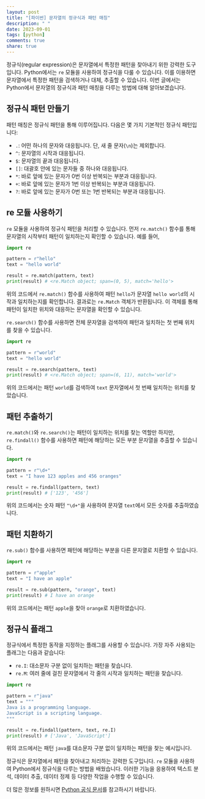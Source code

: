 ```yaml
---
layout: post
title: "[파이썬] 문자열의 정규식과 패턴 매칭"
description: " "
date: 2023-09-01
tags: [python]
comments: true
share: true
---
```


정규식(regular expression)은 문자열에서 특정한 패턴을 찾아내기 위한 강력한 도구입니다. Python에서는 `re` 모듈을 사용하여 정규식을 다룰 수 있습니다. 이를 이용하면 문자열에서 특정한 패턴을 검색하거나 대체, 추출할 수 있습니다. 이번 글에서는 Python에서 문자열의 정규식과 패턴 매칭을 다루는 방법에 대해 알아보겠습니다.

## 정규식 패턴 만들기

패턴 매칭은 정규식 패턴을 통해 이루어집니다. 다음은 몇 가지 기본적인 정규식 패턴입니다:

- `.`: 어떤 하나의 문자와 대응됩니다. 단, 새 줄 문자(`\n`)는 제외합니다.
- `^`: 문자열의 시작과 대응됩니다.
- `$`: 문자열의 끝과 대응됩니다.
- `[]`: 대괄호 안에 있는 문자들 중 하나와 대응됩니다.
- `*`: 바로 앞에 있는 문자가 0번 이상 반복되는 부분과 대응됩니다.
- `+`: 바로 앞에 있는 문자가 1번 이상 반복되는 부분과 대응됩니다.
- `?`: 바로 앞에 있는 문자가 0번 또는 1번 반복되는 부분과 대응됩니다.

## re 모듈 사용하기

`re` 모듈을 사용하여 정규식 패턴을 처리할 수 있습니다. 먼저 `re.match()` 함수를 통해 문자열의 시작부터 패턴이 일치하는지 확인할 수 있습니다. 예를 들어,

```python
import re

pattern = r"hello"
text = "hello world"

result = re.match(pattern, text)
print(result) # <re.Match object; span=(0, 5), match='hello'>
```

위의 코드에서 `re.match()` 함수를 사용하여 패턴 `hello`가 문자열 `hello world`의 시작과 일치하는지를 확인합니다. 결과로는 `re.Match` 객체가 반환됩니다. 이 객체를 통해 패턴이 일치한 위치와 대응하는 문자열을 확인할 수 있습니다.

`re.search()` 함수를 사용하면 전체 문자열을 검색하여 패턴과 일치하는 첫 번째 위치를 찾을 수 있습니다.

```python
import re

pattern = r"world"
text = "hello world"

result = re.search(pattern, text)
print(result) # <re.Match object; span=(6, 11), match='world'>
```

위의 코드에서는 패턴 `world`를 검색하여 `text` 문자열에서 첫 번째 일치하는 위치를 찾았습니다.

## 패턴 추출하기

`re.match()`와 `re.search()`는 패턴이 일치하는 위치를 찾는 역할만 하지만, `re.findall()` 함수를 사용하면 패턴에 해당하는 모든 부분 문자열을 추출할 수 있습니다.

```python
import re

pattern = r"\d+"
text = "I have 123 apples and 456 oranges"

result = re.findall(pattern, text)
print(result) # ['123', '456']
```

위의 코드에서는 숫자 패턴 `"\d+"`을 사용하여 문자열 `text`에서 모든 숫자를 추출하였습니다.

## 패턴 치환하기

`re.sub()` 함수를 사용하면 패턴에 해당하는 부분을 다른 문자열로 치환할 수 있습니다.

```python
import re

pattern = r"apple"
text = "I have an apple"

result = re.sub(pattern, "orange", text)
print(result) # I have an orange
```

위의 코드에서는 패턴 `apple`을 찾아 `orange`로 치환하였습니다.

## 정규식 플래그

정규식에서 특정한 동작을 지정하는 플래그를 사용할 수 있습니다. 가장 자주 사용되는 플래그는 다음과 같습니다:

- `re.I`: 대소문자 구분 없이 일치하는 패턴을 찾습니다.
- `re.M`: 여러 줄에 걸친 문자열에서 각 줄의 시작과 일치하는 패턴을 찾습니다.

```python
import re

pattern = r"java"
text = """
Java is a programming language.
JavaScript is a scripting language.
"""

result = re.findall(pattern, text, re.I)
print(result) # ['Java', 'JavaScript']
```

위의 코드에서는 패턴 `java`를 대소문자 구분 없이 일치하는 패턴을 찾는 예시입니다.

정규식은 문자열에서 패턴을 찾아내고 처리하는 강력한 도구입니다. `re` 모듈을 사용하여 Python에서 정규식을 다루는 방법을 배웠습니다. 이러한 기능을 응용하여 텍스트 분석, 데이터 추출, 데이터 정제 등 다양한 작업을 수행할 수 있습니다.

더 많은 정보를 원하시면 [Python 공식 문서](https://docs.python.org/3/library/re.html)를 참고하시기 바랍니다.